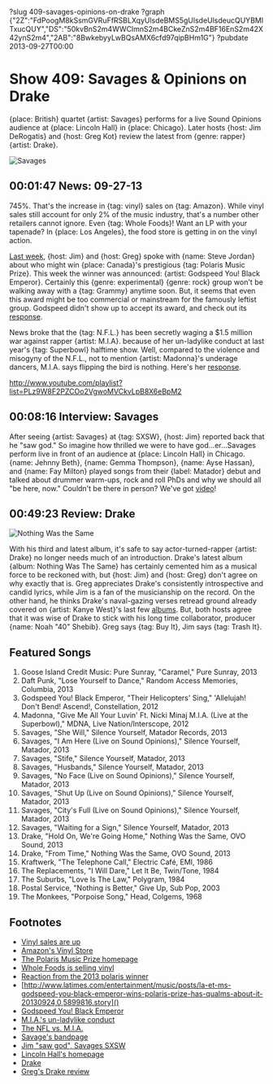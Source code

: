?slug 409-savages-opinions-on-drake
?graph {"2Z":"FdPoogM8kSsmGVRuFfRSBLXqyUlsdeBMS5gUlsdeUlsdeucQUYBMlTxucQUY","DS":"50kvBnS2m4WWClmnS2m4BCkeZnS2m4BF16EnS2m42X42ynS2m4","2AB":"8BwkebyyLwBQsAMX6cfd97qipBHm1G"}
?pubdate 2013-09-27T00:00

# Show 409: Savages & Opinions on Drake

{place: British} quartet {artist: Savages} performs for a live Sound Opinions audience at {place: Lincoln Hall} in {place: Chicago}. Later hosts {host: Jim DeRogatis} and {host: Greg Kot} review the latest from {genre: rapper} {artist: Drake}.

![Savages](https://static.soundopinions.org/images/2013/savages.jpg)

## 00:01:47 News: 09-27-13
745%. That's the increase in {tag: vinyl} sales on {tag: Amazon}. While vinyl sales still account for only 2% of the music industry, that's a number other retailers cannot ignore. Even {tag: Whole Foods}! Want an LP with your tapenade? In {place: Los Angeles}, the food store is getting in on the vinyl action.

[Last week](/show/408/), {host: Jim} and {host: Greg} spoke with {name: Steve Jordan} about who might win {place: Canada}'s prestigious {tag: Polaris Music Prize}. This week the winner was announced: {artist: Godspeed You! Black Emperor}. Certainly this {genre: experimental} {genre: rock} group won't be walking away with a {tag: Grammy} anytime soon. But, it seems that even this award might be too commercial or mainstream for the famously leftist group. Godspeed didn't show up to accept its award, and check out its [response](http://cstrecords.com/statement-from-godspeed-you-black-emperor-on-polaris/).

News broke that the {tag: N.F.L.} has been secretly waging a $1.5 million war against rapper {artist: M.I.A}. because of her un-ladylike conduct at last year's {tag: Superbowl} halftime show. Well, compared to the violence and misogyny of the N.F.L., not to mention {artist: Madonna}'s underage dancers, M.I.A. says flipping the bird is nothing. Here's her [response](http://www.youtube.com/watch?v=wyVh0O8DiCs).

http://www.youtube.com/playlist?list=PLz9W8F2PZCOo2VgwoMVCkvLpB8X6eBpM2

## 00:08:16 Interview: Savages
After seeing {artist: Savages} at {tag: SXSW}, {host: Jim} reported back that he "saw god." So imagine how thrilled we were to have god…er…Savages perform live in front of an audience at {place: Lincoln Hall} in Chicago. {name: Jehnny Beth}, {name: Gemma Thompson}, {name: Ayse Hassan}, and {name: Fay Milton} played songs from their {label: Matador} debut and talked about drummer warm-ups, rock and roll PhDs and why we should all "be here, now." Couldn't be there in person? We've got [video](http://www.youtube.com/playlist?list=PLz9W8F2PZCOo2VgwoMVCkvLpB8X6eBpM2)!

## 00:49:23 Review: Drake
![Nothing Was the Same](https://static.soundopinions.org/assets/409/2AB0.jpg)

With his third and latest album, it's safe to say actor-turned-rapper {artist: Drake} no longer needs much of an introduction. Drake's latest album {album: Nothing Was The Same} has certainly cemented him as a musical force to be reckoned with, but {host: Jim} and {host: Greg} don't agree on why exactly that is. Greg appreciates Drake's consistently introspective and candid lyrics, while Jim is a fan of the musicianship on the record. On the other hand, he thinks Drake's naval-gazing verses retread ground already covered on {artist: Kanye West}'s last few [albums](https://soundcloud.com/soundopinions/sound-opinions-reviews-yeezus). But, both hosts agree that it was wise of Drake to stick with his long time collaborator, producer {name: Noah "40" Shebib}. Greg says {tag: Buy It}, Jim says {tag: Trash It}.

## Featured Songs
1. Goose Island Credit Music: Pure Sunray, "Caramel," Pure Sunray, 2013
1. Daft Punk, "Lose Yourself to Dance," Random Access Memories, Columbia, 2013
1. Godspeed You! Black Emperor, "Their Helicopters' Sing," 'Allelujah! Don't Bend! Ascend!, Constellation, 2012
1. Madonna, "Give Me All Your Luvin' Ft. Nicki Minaj M.I.A. (Live at the Superbowl)," MDNA, Live Nation/Interscope, 2012
1. Savages, "She Will," Silence Yourself, Matador Records, 2013
1. Savages, "I Am Here (Live on Sound Opinions)," Silence Yourself, Matador, 2013
1. Savages, "Stife," Silence Yourself, Matador, 2013
1. Savages, "Husbands," Silence Yourself, Matador, 2013
1. Savages, "No Face (Live on Sound Opinions)," Silence Yourself, Matador, 2013
1. Savages, "Shut Up (Live on Sound Opinions)," Silence Yourself, Matador, 2013
1. Savages, "City's Full (Live on Sound Opinions)," Silence Yourself, Matador, 2013
1. Savages, "Waiting for a Sign," Silence Yourself, Matador, 2013
1. Drake, "Hold On, We're Going Home," Nothing Was the Same, OVO Sound, 2013
1. Drake, "From Time," Nothing Was the Same, OVO Sound, 2013
1. Kraftwerk, "The Telephone Call," Electric Café, EMI, 1986
1. The Replacements, "I Will Dare," Let It Be, Twin/Tone, 1984
1. The Suburbs, "Love Is The Law," Polygram, 1984
1. Postal Service, "Nothing is Better," Give Up, Sub Pop, 2003
1. The Monkees, "Porpoise Song," Head, Colgems, 1968

## Footnotes
- [Vinyl sales are up](http://readwrite.com/2013/09/16/amazon-vinyl-record-sales-up-745-since-2008#awesm=~oizjtxbV3R2vEo)
- [Amazon's Vinyl Store](http://www.amazon.com/Vinyl-Records-Albums-LPs-Eps/b?ie=UTF8&node=372989011)
- [The Polaris Music Prize homepage](http://www.polarismusicprize.ca/)
- [Whole Foods is selling vinyl](http://www.billboard.com/biz/articles/news/branding/5695504/from-this-weeks-billboard-why-target-whole-foods-are-making-a)
- [Reaction from the 2013 polaris winner]()
- [http://www.latimes.com/entertainment/music/posts/la-et-ms-godspeed-you-black-emperor-wins-polaris-prize-has-qualms-about-it-20130924,0,5899816.story]()
- [Godspeed You! Black Emperor](http://www.brainwashed.com/godspeed/)
- [M.I.A.'s un-ladylike conduct](http://www.youtube.com/watch?v=GzOEijWdr6o)
- [The NFL vs. M.I.A.](http://www.hollywoodreporter.com/thr-esq/nfl-waging-secret-legal-war-632282)
- [Savage's bandpage](http://www.savagesband.com/)
- [Jim "saw god", Savages SXSW](http://www.wbez.org/blogs/jim-derogatis/2013-03/i-saw-god-andor-savages-106114)
- [Lincoln Hall's homepage](http://www.lincolnhallchicago.com/)
- [Drake](http://www.drakeofficial.com/)
- [Greg's Drake review](http://articles.chicagotribune.com/2011-11-13/entertainment/chi-drake-album-review-take-care-reviewed-20111113_1_aubrey-drake-graham-album-review-hip-hop)
